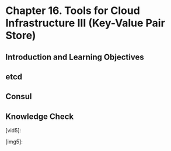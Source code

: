 # Chapter 16. Tools for Cloud Infrastructure III (Key-Value Pair Store)

## Introduction and Learning Objectives




## etcd




## Consul




## Knowledge Check





[vid1]: 
[vid2]: 
[vid3]: 
[vid4]: 
[vid5]: 

[img1]: 
[img2]: 
[img3]: 
[img4]: 
[img5]: 

